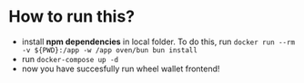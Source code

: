 # How to run this?
- install **npm dependencies** in local folder. To do this, run `docker run --rm -v ${PWD}:/app -w /app oven/bun bun install`
- run `docker-compose up -d`
- now you have succesfully run wheel wallet frontend!
